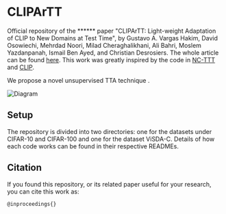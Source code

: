# CLIPArTT

Official repository of the ****** paper "CLIPArTT: Light-weight Adaptation of CLIP to New Domains at Test Time", by Gustavo A. Vargas Hakim, David Osowiechi, Mehrdad Noori, Milad Cheraghalikhani, Ali Bahri, Moslem Yazdanpanah, Ismail Ben Ayed, and Christian Desrosiers.
The whole article can be found [here](https://openaccess.thecvf.com/content/ICCV2023/html/******.html).
This work was greatly inspired by the code in [NC-TTT](https://github.com/GustavoVargasHakim/NCTTT.git) and [CLIP](https://github.com/openai/CLIP.git).

We propose a novel unsupervised TTA technique .

![Diagram](https://github.com/dosowiechi/CLIPArTT/blob/main/CLIPArTT.png)

## Setup 

The repository is divided into two directories: one for the datasets under CIFAR-10 and CIFAR-100 and one for the dataset ViSDA-C. Details of how each code works can be found in their respective READMEs.

## Citation

If you found this repository, or its related paper useful for your research, you can cite this work as:

```
@inproceedings{}
```
